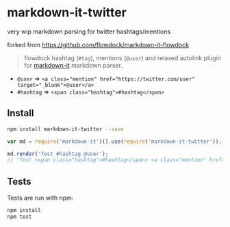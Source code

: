 # markdown-it-twitter

very wip markdown parsing for twitter hashtags/mentions

forked from https://github.com/flowdock/markdown-it-flowdock

> flowdock hashtag (`#tag`), mentions (`@user`) and relaxed autolink plugin for [markdown-it](https://github.com/markdown-it/markdown-it) markdown parser.

* `@user` => `<a class="mention" href="https://twitter.com/user" target="_blank">@user</a>`
* `#hashtag` => `<span class="hashtag">#hashtag</span>`

## Install

```bash
npm install markdown-it-twitter --save
```

```js
var md = require('markdown-it')().use(require('markdown-it-twitter'));

md.render('Test #hashtag @user'); 
// 'Test <span class="hashtag">#hashtag</span> <a class="mention" href="https://twitter.com/user" target="_blank">@user</a>'
```

## Tests

Tests are run with npm:

```bash
npm install
npm test
```
